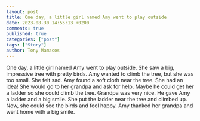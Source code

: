 ```yaml
---
layout: post
title: One day, a little girl named Amy went to play outside
date: 2023-08-30 14:55:13 +0200
comments: true
published: true
categories: ["post"]
tags: ["Story"]
author: Tony Mamacos
---
```

One day, a little girl named Amy went to play outside. She saw a big, impressive tree with pretty birds. Amy wanted to climb the tree, but she was too small. She felt sad.
Amy found a soft cloth near the tree. She had an idea! She would go to her grandpa and ask for help. Maybe he could get her a ladder so she could climb the tree.
Grandpa was very nice. He gave Amy a ladder and a big smile. She put the ladder near the tree and climbed up. Now, she could see the birds and feel happy. Amy thanked her grandpa and went home with a big smile.
